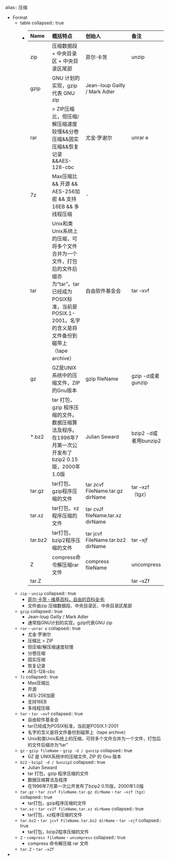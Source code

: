 alias:: 压缩
- Format
  - table
    collapsed:: true
    - | Name | 概括特点 | 创始人 | 备注 |
      | :--- | :--- | :--- | :--- |
      | zip | 压缩数据段 + 中央目录区 + 中央目录区尾部 | 菲尔·卡茨 | unzip |
      | gzip| GNU 计划的实现，gzip 代表 GNU zip | Jean-loup Gailly / Mark Adler |  |
      | rar | > ZIP压缩比，但压缩/解压缩速度较慢&&分卷压缩&&固实压缩&&恢复记录&&AES-128-cbc | 尤金·罗谢尔 | unrar e |
      | 7z | Max压缩比 && 开源 && AES-256加密 && 支持16EB && 多线程压缩 | - |  |
      | tar | Unix和类Unix系统上的压缩，可将多个文件合并为一个文件，打包后的文件后缀亦为“tar”。tar已经成为POSIX标准，当前是POSIX.1-2001。名字的含义是将文件备份到磁带上（tape archive） | 自由软件基金会 | tar –xvf |
      | gz | GZ是UNIX系统中的压缩文件，ZIP的Gnu版本 | gzip fileName | gzip -d或者gunzip |
      | *.bz2 | tar 打包，gzip 程序压缩的文件。数据压缩算法及程序。在1996年7月第一次公开发布了bzip2 0.15版，2000年1.0版 | Julian Seward | bzip2 -d或者用bunzip2 |
      | tar.gz | tar打包，gzip程序压缩的文件 | tar zcvf FileName.tar.gz dirName | tar –xzf（tgz） |
      | tar.xz | tar打包，xz程序压缩的文件 | tar cvJf fileName.tar.xz dirName |  |
      | tar.bz2 | tar打包，bzip2程序压缩的文件 | tar jcvf FileName.tar.bz2 dirName | tar –xjf |
      | Z | compress命令解压缩rar文件 | compress fileName | uncompress |
      | tar.Z |  |  | tar –xZf |
  - `zip` - `unzip`
    collapsed:: true
    - [菲尔·卡茨 - 维基百科，自由的百科全书](https://zh.m.wikipedia.org/zh-hans/%E8%8F%B2%E5%B0%94%C2%B7%E5%8D%A1%E8%8C%A8);
    - 文件由zip 压缩数据段、中央目录区、中央目录区尾部
  - `gzip`
    collapsed:: true
    - Jean-loup Gailly / Mark Adler
    - 通常指GNU计划的实现，gzip代表GNU zip
  - `rar` - `unrar e`
    collapsed:: true
    - 尤金·罗谢尔
    - 压缩比 \> ZIP
    - 但压缩/解压缩速度较慢
    - 分卷压缩
    - 固实压缩
    - 恢复记录
    - AES-128-cbc
  - `7z`
    collapsed:: true
    - Max压缩比
    - 开源
    - AES-256加密
    - 支持16EB
    - 多线程压缩
  - `tar` - `tar –xvf`
    collapsed:: true
    - 自由软件基金会
    - tar已经成为POSIX标准，当前是POSIX.1-2001
    - 名字的含义是将文件备份到磁带上（tape archive）
    - Unix和类Unix系统上的压缩，可将多个文件合并为一个文件，打包后的文件后缀亦为“tar”
  - `gz` - `gzip fileName` - `gzip -d / gunzip`
    collapsed:: true
    - GZ 是 UNIX系统中的压缩文件, ZIP 的 Gnu 版本
  - `bz2` - `bzip2 -d / bunzip2`
    collapsed:: true
    - Julian Seward
    - tar 打包，gzip 程序压缩的文件
    - 数据压缩算法及程序
    - 在1996年7月第一次公开发布了bzip2 0.15版，2000年1.0版
  - `tar.gz` - `tar zcvf FileName.tar.gz dirName` - `tar –xzf（tgz）`
    collapsed:: true
    - tar打包，gzip程序压缩的文件
  - `tar.xz` - `tar cvJf fileName.tar.xz dirName`
    collapsed:: true
    - tar打包，xz程序压缩的文件
  - `tar.bz2` - `tar jcvf FileName.tar.bz2 dirName` - `tar –xjf`
    collapsed:: true
    - tar打包，bzip2程序压缩的文件
  - `Z` - `compress fileName` - `uncompress`
    collapsed:: true
    - compress 命令解压缩 rar 文件
  - `tar.Z` - `tar –xZf`
-